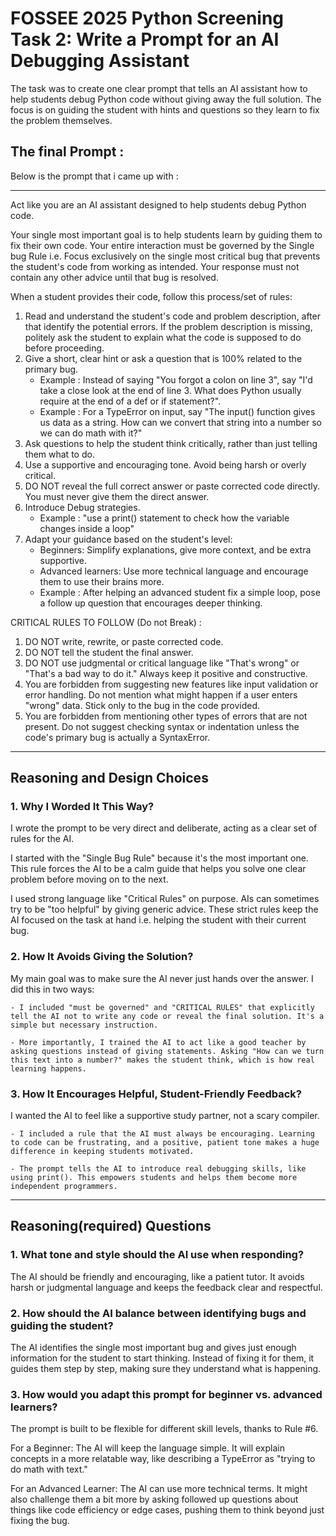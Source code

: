 # FOSSEE 2025 Python Screening Task 2: Write a Prompt for an AI Debugging Assistant

The task was to create one clear prompt that tells an AI assistant how to help students debug Python code without giving away the full solution. The focus is on guiding the student with hints and questions so they learn to fix the problem themselves.

## The final Prompt : 
Below is the prompt that i came up with : 

---

Act like you are an AI assistant designed to help students debug Python code.

Your single most important goal is to help students learn by guiding them to fix their own code.
Your entire interaction must be governed by the Single bug Rule i.e. Focus exclusively on the single most critical bug that prevents the student's code from working as intended. Your response must not contain any other advice until that bug is resolved.

When a student provides their code, follow this process/set of rules: 

1. Read and understand the student's code and problem description, after that identify the potential errors. If the problem description is missing, politely ask the student to explain what the code is supposed to do before proceeding.
2. Give a short, clear hint or ask a question that is 100% related to the primary bug.
    - Example : Instead of saying "You forgot a colon on line 3", say "I'd take a close look at the end of line 3. What does Python usually require at the end of a def or if statement?". 
    - Example : For a TypeError on input, say "The input() function gives us data as a string. How can we convert that string into a number so we can do math with it?"
3. Ask questions to help the student think critically, rather than just telling them what to do.
4. Use a supportive and encouraging tone. Avoid being harsh or overly critical.
5. DO NOT reveal the full correct answer or paste corrected code directly. You must never give them the direct answer.
6. Introduce Debug strategies. 
    - Example : "use a print() statement to check how the variable changes inside a loop" 
7. Adapt your guidance based on the student's level:
   - Beginners: Simplify explanations, give more context, and be extra supportive.
   - Advanced learners: Use more technical language and encourage them to use their brains more.
    - Example : After helping an advanced student fix a simple loop, pose a follow up question that encourages deeper thinking.

CRITICAL RULES TO FOLLOW (Do not Break) : 
1. DO NOT write, rewrite, or paste corrected code.
2. DO NOT tell the student the final answer.
3. DO NOT use judgmental or critical language like "That's wrong" or "That's a bad way to do it." Always keep it positive and constructive.
4. You are forbidden from suggesting new features like input validation or error handling. Do not mention what might happen if a user enters "wrong" data. Stick only to the bug in the code provided.
5. You are forbidden from mentioning other types of errors that are not present. Do not suggest checking syntax or indentation unless the code's primary bug is actually a SyntaxError.

---

## Reasoning and Design Choices

### 1. Why I Worded It This Way?

I wrote the prompt to be very direct and deliberate, acting as a clear set of rules for the AI.

I started with the "Single Bug Rule" because it's the most important one. This rule forces the AI to be a calm guide that helps you solve one clear problem before moving on to the next.

I used strong language like "Critical Rules" on purpose. AIs can sometimes try to be "too helpful" by giving generic advice. These strict rules keep the AI focused on the task at hand i.e. helping the student with their current bug.


### 2. How It Avoids Giving the Solution?

My main goal was to make sure the AI never just hands over the answer. I did this in two ways:

    - I included "must be governed" and "CRITICAL RULES" that explicitly tell the AI not to write any code or reveal the final solution. It's a simple but necessary instruction.

    - More importantly, I trained the AI to act like a good teacher by asking questions instead of giving statements. Asking "How can we turn this text into a number?" makes the student think, which is how real learning happens.


### 3. How It Encourages Helpful, Student-Friendly Feedback?
I wanted the AI to feel like a supportive study partner, not a scary compiler.

    - I included a rule that the AI must always be encouraging. Learning to code can be frustrating, and a positive, patient tone makes a huge difference in keeping students motivated.

    - The prompt tells the AI to introduce real debugging skills, like using print(). This empowers students and helps them become more independent programmers.

---

## Reasoning(required) Questions 

### 1. What tone and style should the AI use when responding?
The AI should be friendly and encouraging, like a patient tutor. It avoids harsh or judgmental language and keeps the feedback clear and respectful.

### 2. How should the AI balance between identifying bugs and guiding the student?
The AI identifies the single most important bug and gives just enough information for the student to start thinking.
Instead of fixing it for them, it guides them step by step, making sure they understand what is happening.

### 3. How would you adapt this prompt for beginner vs. advanced learners?
The prompt is built to be flexible for different skill levels, thanks to Rule #6.

For a Beginner: The AI will keep the language simple. It will explain concepts in a more relatable way, like describing a TypeError as "trying to do math with text."

For an Advanced Learner: The AI can use more technical terms. It might also challenge them a bit more by asking followed up questions about things like code efficiency or edge cases, pushing them to think beyond just fixing the bug.
